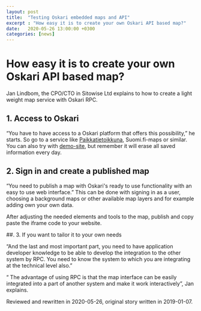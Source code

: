 ```yaml
---
layout: post
title:  "Testing Oskari embedded maps and API"
excerpt : "How easy it is to create your own Oskari API based map?"
date:   2020-05-26 13:00:00 +0300
categories: [news]
---
```


# How easy it is to create your own Oskari API based map?

Jan Lindbom, the CPO/CTO in Sitowise Ltd explains to how to create a light weight map service with Oskari RPC.

## 1.  Access to Oskari

“You have to have access to a Oskari platform that offers this possibility,” he starts. So go to a service like [Paikkatietoikkuna](https://kartta.paikkatietoikkuna.fi/?lang=en), Suomi.fi-maps or similar. You can also try with [demo-site](https://demo.oskari.org/), but remember it will erase all saved information every day.

## 2. Sign in and create a published map

“You need to publish a map with Oskari's ready to use functionality with an easy to use web interface.” 
This can be done with signing in as a user, choosing a background maps or other available map layers and for example adding own your own data.

After adjusting the needed elements and tools to the map, publish and copy paste the iframe code to your website. 
 
##. 3. If you want to tailor it to your own needs

“And the last and most important part, you need to have application developer knowledge to be able to develop the integration to the other system by RPC. You need to know the system to which you are integrating at the technical level also.”

“ The advantage of using RPC is that the map interface can be easily integrated into a part of another system and make it work interactively”, Jan explains.

Reviewed and rewritten in 2020-05-26, original story written in 2019-01-07.